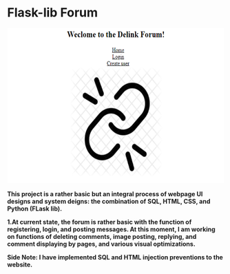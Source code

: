 # Flask-lib Forum
<img src="Delink.png" alt="Delink" width='535px' height='360px'>

**This project is a rather basic but an integral process of webpage UI designs and system deigns: the combination of SQL, HTML, CSS, and Python (FLask lib).**

**1.At current state, the forum is rather basic with the function of registering, login, and posting messages. At this moment, I am working on functions of deleting comments, image posting, replying, and comment displaying by pages, and various visual optimizations.**

**__Side Note__: I have implemented SQL and HTML injection preventions to the website.**
